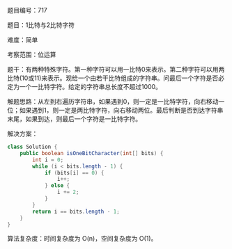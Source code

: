 题目编号：717

题目：1比特与2比特字符

难度：简单

考察范围：位运算

题干：有两种特殊字符。第一种字符可以用一比特0来表示。第二种字符可以用两比特(10或11)来表示。现给一个由若干比特组成的字符串。问最后一个字符是否必定为一个一比特字符。给定的字符串总长度不超过1000。

解题思路：从左到右遍历字符串，如果遇到0，则一定是一比特字符，向右移动一位；如果遇到1，则一定是两比特字符，向右移动两位。最后判断是否到达字符串末尾，如果到达，则最后一个字符是一比特字符。

解决方案：

```java
class Solution {
    public boolean isOneBitCharacter(int[] bits) {
        int i = 0;
        while (i < bits.length - 1) {
            if (bits[i] == 0) {
                i++;
            } else {
                i += 2;
            }
        }
        return i == bits.length - 1;
    }
}
```

算法复杂度：时间复杂度为 O(n)，空间复杂度为 O(1)。